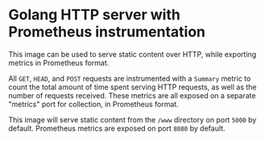 # Golang HTTP server with Prometheus instrumentation

This image can be used to serve static content over HTTP, while exporting metrics in Prometheus format.

All `GET`, `HEAD`, and `POST` requests are instrumented with a `Summary` metric to count the total amount of time spent serving HTTP requests, as well as the number of requests received. These metrics are all exposed on a separate "metrics" port for collection, in Prometheus format.

This image will serve static content from the `/www` directory on port `5000` by default.
Prometheus metrics are exposed on port `8080` by default.
